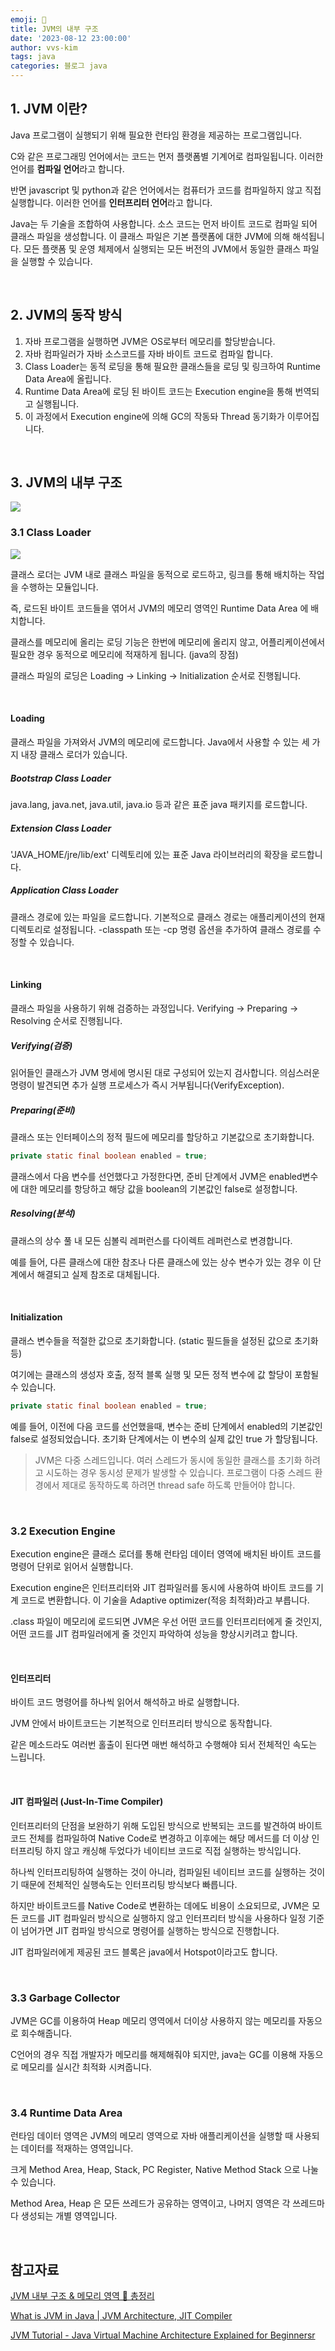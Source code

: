```yaml
---
emoji: 🧬
title: JVM의 내부 구조
date: '2023-08-12 23:00:00'
author: vvs-kim
tags: java
categories: 블로그 java
---
```


## 1. JVM 이란?

Java 프로그램이 실행되기 위해 필요한 런타임 환경을 제공하는 프로그램입니다.

C와 같은 프로그래밍 언어에서는 코드는 먼저 플랫폼별 기계어로 컴파일됩니다. 이러한 언어를 **컴파일 언어**라고 합니다.

반면 javascript 및 python과 같은 언어에서는 컴퓨터가 코드를 컴파일하지 않고 직접 실행합니다. 이러한 언어를 **인터프리터 언어**라고 합니다.

Java는 두 기술을 조합하여 사용합니다. 소스 코드는 먼저 바이트 코드로 컴파일 되어 클래스 파일을 생성합니다. 이 클래스 파일은 기본 플랫폼에 대한 JVM에 의해 해석됩니다. 모든 플랫폼 및 운영 체제에서 실행되는 모든 버전의 JVM에서 동일한 클래스 파일을 실행할 수 있습니다.

<br />

## 2. JVM의 동작 방식

1. 자바 프로그램을 실행하면 JVM은 OS로부터 메모리를 할당받습니다.
2. 자바 컴파일러가 자바 소스코드를 자바 바이트 코드로 컴파일 합니다.
3. Class Loader는 동적 로딩을 통해 필요한 클래스들을 로딩 및 링크하여 Runtime Data Area에 올립니다.
4. Runtime Data Area에 로딩 된 바이트 코드는 Execution engine을 통해 번역되고 실행됩니다.
5. 이 과정에서 Execution engine에 의해 GC의 작동돠 Thread 동기화가 이루어집니다.

<br />

## 3. JVM의 내부 구조

![](./java-jvm-architecture.png)

### 3.1 Class Loader

![](./classloader.png)

클래스 로더는 JVM 내로 클래스 파일을 동적으로 로드하고, 링크를 통해 배치하는 작업을 수행하는 모듈입니다.

즉, 로드된 바이트 코드들을 엮어서 JVM의 메모리 영역인 Runtime Data Area 에 배치합니다.

클래스를 메모리에 올리는 로딩 기능은 한번에 메모리에 올리지 않고, 어플리케이션에서 필요한 경우 동적으로 메모리에 적재하게 됩니다. (java의 장점)

클래스 파일의 로딩은 Loading -> Linking -> Initialization 순서로 진행됩니다.

<br />

#### Loading

클래스 파일을 가져와서 JVM의 메모리에 로드합니다.
Java에서 사용할 수 있는 세 가지 내장 클래스 로더가 있습니다.

##### Bootstrap Class Loader

java.lang, java.net, java.util, java.io 등과 같은 표준 java 패키지를 로드합니다.

##### Extension Class Loader

'JAVA_HOME/jre/lib/ext' 디렉토리에 있는 표준 Java 라이브러리의 확장을 로드합니다.

##### Application Class Loader

클래스 경로에 있는 파일을 로드합니다. 기본적으로 클래스 경로는 애플리케이션의 현재 디렉토리로 설정됩니다. -classpath 또는 -cp 명령 옵션을 추가하여 클래스 경로를 수정할 수 있습니다.

<br />

#### Linking

클래스 파일을 사용하기 위해 검증하는 과정입니다. Verifying -> Preparing -> Resolving 순서로 진행됩니다.

##### Verifying(검증)

읽어들인 클래스가 JVM 명세에 명시된 대로 구성되어 있는지 검사합니다. 의심스러운 명령이 발견되면 추가 실행 프로세스가 즉시 거부됩니다(VerifyException).

##### Preparing(준비)

클래스 또는 인터페이스의 정적 필드에 메모리를 할당하고 기본값으로 초기화합니다.

```java
private static final boolean enabled = true;
```

클래스에서 다음 변수를 선언했다고 가정한다면, 준비 단계에서 JVM은 enabled변수에 대한 메모리를 항당하고 해당 값을 boolean의 기본값인 false로 설정합니다.

##### Resolving(분석)

클래스의 상수 풀 내 모든 심볼릭 레퍼런스를 다이렉트 레퍼런스로 변경합니다.

예를 들어, 다른 클래스에 대한 참조나 다른 클래스에 있는 상수 변수가 있는 경우 이 단계에서 해결되고 실제 참조로 대체됩니다.

<br />

#### Initialization

클래스 변수들을 적절한 값으로 초기화합니다. (static 필드들을 설정된 값으로 초기화 등)

여기에는 클래스의 생성자 호출, 정적 블록 실행 및 모든 정적 변수에 값 할당이 포함될 수 있습니다.

```java
private static final boolean enabled = true;
```

예를 들어, 이전에 다음 코드를 선언했을때, 변수는 준비 단계에서 enabled의 기본값인 false로 설정되었습니다. 초기화 단계에서는 이 변수의 실제 값인 true 가 할당됩니다.

> JVM은 다중 스레드입니다. 여러 스레드가 동시에 동일한 클래스를 초기화 하려고 시도하는 경우 동시성 문제가 발생할 수 있습니다. 프로그램이 다중 스레드 환경에서 제대로 동작하도록 하려면 thread safe 하도록 만들어야 합니다.

<br />

### 3.2 Execution Engine

Execution engine은 클래스 로더를 통해 런타임 데이터 영역에 배치된 바이트 코드를 명령어 단위로 읽어서 실행합니다.

Execution engine은 인터프리터와 JIT 컴파일러를 동시에 사용하여 바이트 코드를 기계 코드로 변환합니다. 이 기술을 Adaptive optimizer(적응 최적화)라고 부릅니다.

.class 파일이 메모리에 로드되면 JVM은 우선 어떤 코드를 인터프리터에게 줄 것인지, 어떤 코드를 JIT 컴파일러에게 줄 것인지 파악하여 성능을 향상시키려고 합니다.

<br>

#### 인터프리터

바이트 코드 명령어를 하나씩 읽어서 해석하고 바로 실행합니다.

JVM 안에서 바이트코드는 기본적으로 인터프리터 방식으로 동작합니다.

같은 메소드라도 여러번 홀출이 된다면 매번 해석하고 수행해야 되서 전체적인 속도는 느립니다.

<br>

#### JIT 컴파일러 (Just-In-Time Compiler)

인터프리터의 단점을 보완하기 위해 도입된 방식으로 반복되는 코드를 발견하여 바이트 코드 전체를 컴파일하여 Native Code로 변경하고 이후에는 해당 메서드를 더 이상 인터프리팅 하지 않고 캐싱해 두었다가 네이티브 코드로 직접 실행하는 방식입니다.

하나씩 인터프리팅하여 실행하는 것이 아니라, 컴파일된 네이티브 코드를 실행하는 것이기 때문에 전체적인 실행속도는 인터프리팅 방식보다 빠릅니다.

하지만 바이트코드를 Native Code로 변환하는 데에도 비용이 소요되므로, JVM은 모든 코드를 JIT 컴파일러 방식으로 실행하지 않고 인터프리터 방식을 사용하다 일정 기준이 넘어가면 JIT 컴파일 방식으로 명령어를 실행하는 방식으로 진행합니다.

JIT 컴파일러에게 제공된 코드 블록은 java에서 Hotspot이라고도 합니다.

<br />

### 3.3 Garbage Collector

JVM은 GC를 이용하여 Heap 메모리 영역에서 더이상 사용하지 않는 메모리를 자동으로 회수해줍니다.

C언어의 경우 직접 개발자가 메모리를 해제해줘야 되지만, java는 GC를 이용해 자동으로 메모리를 실시간 최적화 시켜줍니다.

<br />

### 3.4 Runtime Data Area

런타임 데이터 영역은 JVM의 메모리 영역으로 자바 애플리케이션을 실행할 때 사용되는 데이터를 적재하는 영역입니다.

크게 Method Area, Heap, Stack, PC Register, Native Method Stack 으로 나눌 수 있습니다.

Method Area, Heap 은 모든 쓰레드가 공유하는 영역이고, 나머지 영역은 각 쓰레드마다 생성되는 개별 영역입니다.

<br />

## 참고자료

[JVM 내부 구조 & 메모리 영역 💯 총정리](https://inpa.tistory.com/entry/JAVA-%E2%98%95-JVM-%EB%82%B4%EB%B6%80-%EA%B5%AC%EC%A1%B0-%EB%A9%94%EB%AA%A8%EB%A6%AC-%EC%98%81%EC%97%AD-%EC%8B%AC%ED%99%94%ED%8E%B8)

[What is JVM in Java | JVM Architecture, JIT Compiler](https://www.scientecheasy.com/2021/03/what-is-jvm.html/)

[JVM Tutorial - Java Virtual Machine Architecture Explained for Beginnersr](https://www.freecodecamp.org/news/jvm-tutorial-java-virtual-machine-architecture-explained-for-beginners/)

```toc

```
